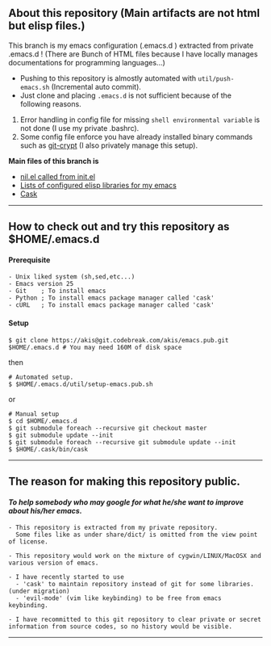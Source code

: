 ## About this repository (Main artifacts are not html but elisp files.)
This branch is my emacs configuration (.emacs.d ) extracted from private .emacs.d !
(There are Bunch of HTML files because I have locally manages documentations for programming languages...)

- Pushing to this repository is almostly automated with `util/push-emacs.sh` (Incremental auto commit).
- Just clone and placing `.emacs.d` is not sufficient because of the following reasons.

1. Error handling in config file for missing `shell environmental variable`
is not done (I use my private .bashrc).
1. Some config file enforce you have already installed binary commands
such as [git-crypt](https://github.com/AGWA/git-crypt) (I also privately manage this setup).

__Main files of this branch is__

- [nil.el called from init.el](https://github.com/aki-s/emacs.pub/tree/master/nil.el)
- [Lists of configured elisp libraries for my emacs](https://github.com/aki-s/emacs.pub/tree/master/nillib/myconf)
- [Cask](https://github.com/aki-s/emacs.pub/tree/master/Cask)

-----------

## How to check out and try this repository as $HOME/.emacs.d

#### __Prerequisite__

    - Unix liked system (sh,sed,etc...)
    - Emacs version 25
    - Git    ; To install emacs
    - Python ; To install emacs package manager called 'cask'
    - cURL   ; To install emacs package manager called 'cask'

#### __Setup__

    $ git clone https://akis@git.codebreak.com/akis/emacs.pub.git $HOME/.emacs.d # You may need 160M of disk space

then

    # Automated setup.
    $ $HOME/.emacs.d/util/setup-emacs.pub.sh

or

    # Manual setup
    $ cd $HOME/.emacs.d
    $ git submodule foreach --recursive git checkout master
    $ git submodule update --init
    $ git submodule foreach --recursive git submodule update --init
    $ $HOME/.cask/bin/cask

-----------

## __The reason for making this repository public.__

#### _To help somebody who may google for what he/she want to improve about his/her emacs._

    - This repository is extracted from my private repository.
      Some files like as under share/dict/ is omitted from the view point of license.

    - This repository would work on the mixture of cygwin/LINUX/MacOSX and various version of emacs.

    - I have recently started to use
      - 'cask' to maintain repository instead of git for some libraries. (under migration)
      - 'evil-mode' (vim like keybinding) to be free from emacs keybinding.

    - I have recommitted to this git repository to clear private or secret information from source codes, so no history would be visible.

-----------
